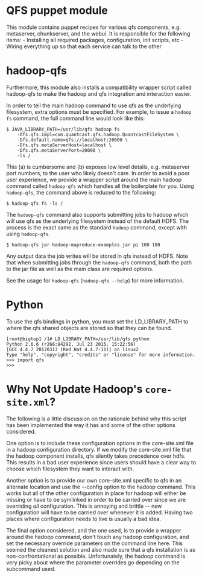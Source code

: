 QFS puppet module
=================
This module contains puppet recipes for various qfs components, e.g. metaserver,
chunkserver, and the webui. It is responsible for the following items:
    - Installing all required packages, configuration, init scripts, etc
    - Wiring everything up so that each service can talk to the other

hadoop-qfs
==========
Furthermore, this module also installs a compatibility wrapper script called
hadoop-qfs to make the hadoop and qfs integration and interaction easier.

In order to tell the main hadoop command to use qfs as the underlying
filesystem, extra options must be specified. For example, to issue a `hadoop fs`
command, the full command line would look like this:

    $ JAVA_LIBRARY_PATH=/usr/lib/qfs hadoop fs
        -Dfs.qfs.impl=com.quantcast.qfs.hadoop.QuantcastFileSystem \
        -Dfs.default.name=qfs://localhost:20000 \
        -Dfs.qfs.metaServerHost=localhost \
        -Dfs.qfs.metaServerPort=20000 \
        -ls /

This (a) is cumbersome and (b) exposes low level details, e.g. metaserver port
numbers, to the user who likely doesn't care. In order to avoid a poor user
experience, we provide a wrapper script around the main hadoop command called
`hadoop-qfs` which handles all the boilerplate for you. Using `hadoop-qfs`, the
command above is reduced to the following:

    $ hadoop-qfs fs -ls /

The `hadoop-qfs` command also supports submitting jobs to hadoop which will use
qfs as the underlying filesystem instead of the default HDFS. The process is the
exact same as the standard `hadoop` command, except with using `hadoop-qfs`.

    $ hadoop-qfs jar hadoop-mapreduce-examples.jar pi 100 100

Any output data the job writes will be stored in qfs instead of HDFS. Note that
when submitting jobs through the `hadoop-qfs` command, both the path to the jar
file as well as the main class are required options.

See the usage for `hadoop-qfs` (`hadoop-qfs --help`) for more information.

Python
======
To use the qfs bindings in python, you must set the LD_LIBRARY_PATH to where the
qfs shared objects are stored so that they can be found.

    [root@bigtop1 /]# LD_LIBRARY_PATH=/usr/lib/qfs python
    Python 2.6.6 (r266:84292, Jul 23 2015, 15:22:56)
    [GCC 4.4.7 20120313 (Red Hat 4.4.7-11)] on linux2
    Type "help", "copyright", "credits" or "license" for more information.
    >>> import qfs
    >>>

Why Not Update Hadoop's `core-site.xml`?
========================================
The following is a little discussion on the rationale behind why this script has
been implemented the way it has and some of the other options considered.

One option is to include these configuration options in the core-site.xml file
in a hadoop configuration directory. If we modify the core-site.xml file that
the hadoop component installs, qfs silently takes precedence over hdfs. This
results in a bad user experience since users should have a clear way to choose
which filesystem they want to interact with.

Another option is to provide our own core-site.xml specific to qfs in an
alternate location and use the --config option to the hadoop command. This works
but all of the other configuration in place for hadoop will either be missing or
have to be symlinked in order to be carried over since we are overriding *all*
configuration. This is annoying and brittle -- new configuration will have to be
carried over whenever it is added.  Having two places where configuration needs
to live is usually a bad idea.

The final option considered, and the one used, is to provide a wrapper around
the hadoop command, don't touch any hadoop configuration, and set the necessary
override parameters on the command line here. This seemed the cleanest solution
and also made sure that a qfs installation is as non-confrontational as
possible. Unfortunately, the hadoop command is very picky about where the
parameter overrides go depending on the subcommand used.
